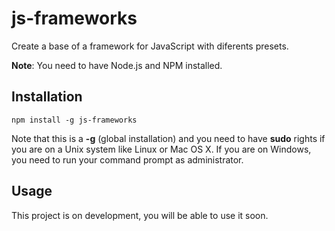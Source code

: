 # js-frameworks

Create a base of a framework for JavaScript with diferents presets.

**Note**: You need to have Node.js and NPM installed.

## Installation

```
npm install -g js-frameworks
```

Note that this is a **-g** (global installation) and you need to have **sudo** rights if you are on a Unix system like Linux or Mac OS X. If you are on Windows, you need to run your command prompt as administrator.

## Usage

This project is on development, you will be able to use it soon.
